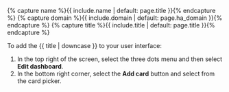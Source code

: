 {% capture name %}{{ include.name | default: page.title }}{% endcapture %}
{% capture domain %}{{ include.domain | default: page.ha_domain }}{% endcapture %}
{% capture title %}{{ include.title | default: page.title }}{% endcapture %}

To add the {{ title | downcase }} to your user interface:
1. In the top right of the screen, select the three dots menu and then select **Edit dashboard**. 
2. In the bottom right corner, select the **Add card** button  and select from the card picker.